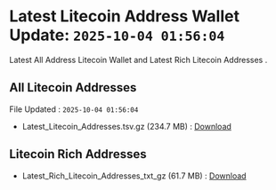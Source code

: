 # Latest Litecoin Address Wallet Update: `2025-10-04 01:56:04`

Latest All Address Litecoin Wallet and Latest Rich Litecoin Addresses .

## All Litecoin Addresses

File Updated : `2025-10-04 01:56:04`

- Latest_Litecoin_Addresses.tsv.gz (234.7 MB) : [Download](https://github.com/Pymmdrza/Rich-Address-Wallet/releases/tag/Litecoin)

## Litecoin Rich Addresses

- Latest_Rich_Litecoin_Addresses_txt_gz (61.7 MB) : [Download](https://github.com/Pymmdrza/Rich-Address-Wallet/releases/tag/Litecoin)
